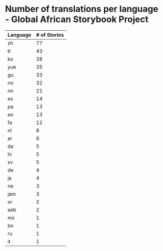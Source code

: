# Number of translations per language - Global African Storybook Project

Language | # of Stories
-------- | ------------
zh | 77
tl | 43
ko | 38
yue | 35
gu | 33
no | 32
nn | 21
es | 14
pa | 13
eo | 13
fa | 12
nl | 8
ar | 6
da | 5
hi | 5
sv | 5
de | 4
ja | 4
ne | 3
jam | 3
or | 2
aeb | 2
ms | 1
bn | 1
ru | 1
it | 1
